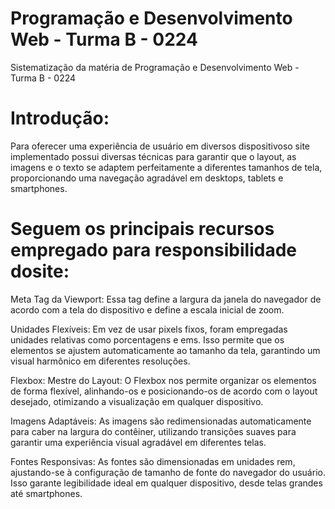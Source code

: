 # Programação e Desenvolvimento Web - Turma B - 0224
Sistematização da matéria de Programação e Desenvolvimento Web - Turma B - 0224

# Introdução:

Para oferecer uma experiência de usuário em diversos dispositivoso site implementado possui diversas técnicas para garantir que o layout, as imagens e o texto se adaptem perfeitamente a diferentes tamanhos de tela, proporcionando uma navegação agradável em desktops, tablets e smartphones.

# Seguem os principais recursos empregado para responsibilidade dosite:

Meta Tag da Viewport: Essa tag define a largura da janela do navegador de acordo com a tela do dispositivo e define a escala inicial de zoom.

Unidades Flexíveis: Em vez de usar pixels fixos, foram empregadas unidades relativas como porcentagens e ems. Isso permite que os elementos se ajustem automaticamente ao tamanho da tela, garantindo um visual harmônico em diferentes resoluções.

Flexbox: Mestre do Layout: O Flexbox nos permite organizar os elementos de forma flexível, alinhando-os e posicionando-os de acordo com o layout desejado, otimizando a visualização em qualquer dispositivo.

Imagens Adaptáveis: As imagens são redimensionadas automaticamente para caber na largura do contêiner, utilizando transições suaves para garantir uma experiência visual agradável em diferentes telas.

Fontes Responsivas: As fontes são dimensionadas em unidades rem, ajustando-se à configuração de tamanho de fonte do navegador do usuário. Isso garante legibilidade ideal em qualquer dispositivo, desde telas grandes até smartphones.
